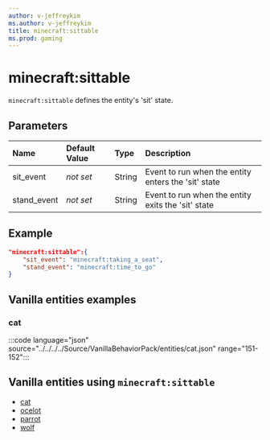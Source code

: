 ```yaml
---
author: v-jeffreykim
ms.author: v-jeffreykim
title: minecraft:sittable
ms.prod: gaming
---
```


# minecraft:sittable

`minecraft:sittable` defines the entity's 'sit' state.

## Parameters

|Name |Default Value  |Type  |Description  |
|:----------|:----------|:----------|:----------|
| sit_event| *not set*| String| Event to run when the entity enters the 'sit' state |
| stand_event| *not set*| String| Event to run when the entity exits the 'sit' state |

## Example

```json
"minecraft:sittable":{
    "sit_event": "minecraft:taking_a_seat",
    "stand_event": "minecraft:time_to_go"
}
```

## Vanilla entities examples

### cat

:::code language="json" source="../../../../Source/VanillaBehaviorPack/entities/cat.json" range="151-152":::

## Vanilla entities using `minecraft:sittable`

- [cat](../../../../Source/VanillaBehaviorPack_Snippets/entities/cat.md)
- [ocelot](../../../../Source/VanillaBehaviorPack_Snippets/entities/ocelot.md)
- [parrot](../../../../Source/VanillaBehaviorPack_Snippets/entities/parrot.md)
- [wolf](../../../../Source/VanillaBehaviorPack_Snippets/entities/wolf.md)